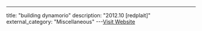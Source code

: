 ---
title: "building dynamorio"
description: "2012.10 [redplait]"
external_category: "Miscellaneous"
---[Visit Website](http://redplait.blogspot.com/2012/10/building-dynamorio.html)

